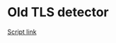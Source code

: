 # Old TLS detector

[Script link](https://github.com/david-botelho-mariano/Old-TLS-detector/blob/main/Old_TLS_detector.ipynb)
